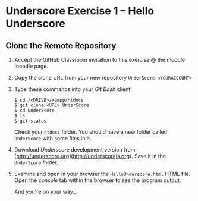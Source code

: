 # Underscore Exercise 1 – Hello Underscore

## Clone the Remote Repository


1.	Accept the GitHub Classroom invitation to this exercise @ the module moodle page.

1.	Copy the clone URL from your new repository ``UnderScore-<YOURACCOUNT>``

1.	Type these commands into your *Git Bash* client:

	```
	$ cd /<DRIVE>/xampp/htdocs   
	$ git clone <URL> UnderScore
	$ cd UnderScore
	$ ls
	$ git status

	```

	Check your ``htdocs`` folder.  You should have a new folder called ``UnderScore`` with some files in it.


1.	Download *Underscore* development version from [http://underscore.org](http://underscorejs.org).  Save it in the ``UnderScore`` folder.

2.	Examine and open in your browser the ``HelloUnderscore.html`` HTML file.  Open the *console* tab within the browser to see the program output.

	And you're on your way...